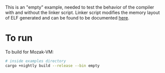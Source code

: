 This is an "empty" example, needed to test the behavior of the compiler with and without the
linker script. Linker script modifies the memory layout of ELF generated and can be found to
be documented [here](../../docs/linker-script.md).

# To run

To build for Mozak-VM:

```sh
# inside examples directory
cargo +nightly build --release --bin empty
```
